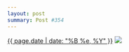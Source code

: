 ```yaml
---
layout: post
summary: Post #354
---
```


<p>
  <time><a href="/354">{{ page.date | date: "%B %e, %Y" }}</a></time>
  <a href="/354"><img src="{{ site.assets_url }}/354-484.jpg" srcset="{{ site.assets_url }}/354-968.jpg 968w, {{ site.assets_url }}/354-726.jpg 726w, {{ site.assets_url }}/354-484.jpg 484w, {{ site.assets_url }}/354-242.jpg 242w" sizes="(min-width: 700px) 50vw, calc(100vw - 2rem)" /></a>
</p>
